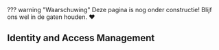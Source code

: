 ??? warning "Waarschuwing"
    Deze pagina is nog onder constructie! Blijf ons wel in de gaten houden. :heart:

## Identity and Access Management

